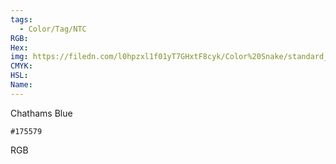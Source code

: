 ```yaml
---
tags:
  - Color/Tag/NTC
RGB:
Hex:
img: https://filedn.com/l0hpzxl1f01yT7GHxtF8cyk/Color%20Snake/standard_csv_to_svg/175579.svg
CMYK:
HSL:
Name:
---
```

Chathams Blue
```palette
#175579
```
RGB
